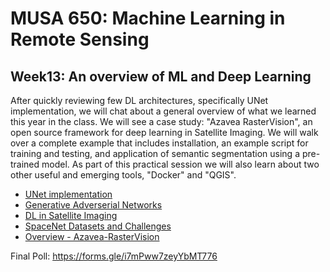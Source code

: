 # MUSA 650: Machine Learning in Remote Sensing

## Week13: An overview of ML and Deep Learning

After quickly reviewing few DL architectures, specifically UNet implementation, we will chat about a general overview of what we learned this year in the class. We will see a case study: "Azavea RasterVision", an open source framework for deep learning in Satellite Imaging. We will walk over a complete example that includes installation, an example script for training and testing, and application of semantic segmentation using a pre-trained model. As part of this practical session we will also learn about two other useful and emerging tools, "Docker" and "QGIS". 

- [UNet implementation](https://keras.io/examples/vision/oxford_pets_image_segmentation) 
- [Generative Adverserial Networks](http://slazebni.cs.illinois.edu/spring17/lec11_gan.pdf)
- [DL in Satellite Imaging](https://www.frontiersin.org/articles/10.3389/frai.2020.534696/full) 
- [SpaceNet Datasets and Challenges](https://spacenet.ai) 
- [Overview - Azavea-RasterVision](MLinRS_ToolsPackages.pdf)

Final Poll: https://forms.gle/i7mPww7zeyYbMT776
